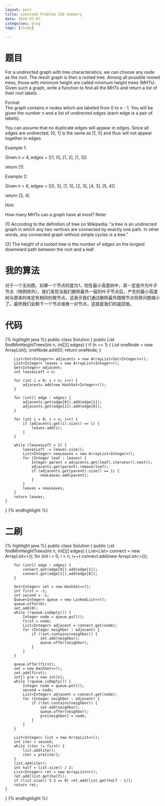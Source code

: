 ```yaml
---
layout: post
title: Leetcode Problem 310 Summary
date: 2016-07-07
categories: blog
tags: [study]

---
```


# 题目

For a undirected graph with tree characteristics, we can choose any node as the root. The result graph is then a rooted tree. Among all possible rooted trees, those with minimum height are called minimum height trees (MHTs). Given such a graph, write a function to find all the MHTs and return a list of their root labels.

Format  
The graph contains n nodes which are labeled from 0 to n - 1. You will be given the number n and a list of undirected edges (each edge is a pair of labels).

You can assume that no duplicate edges will appear in edges. Since all edges are undirected, [0, 1] is the same as [1, 0] and thus will not appear together in edges.

Example 1:

Given n = 4, edges = [[1, 0], [1, 2], [1, 3]]

return [1]

Example 2:

Given n = 6, edges = [[0, 3], [1, 3], [2, 3], [4, 3], [5, 4]]

return [3, 4]

Hint:

How many MHTs can a graph have at most?
Note:

(1) According to the definition of tree on Wikipedia: “a tree is an undirected graph in which any two vertices are connected by exactly one path. In other words, any connected graph without simple cycles is a tree.”

(2) The height of a rooted tree is the number of edges on the longest downward path between the root and a leaf.

# 我的算法

对于一个无向图，如果一个节点的度为1，则在最小高度树中，其一定是作为叶子节点（特例除外）。我们发现当我们删除最外一层的叶子节点后，产生的最小高度树与原来的肯定有相同的根节点，这表示我们通过删除最外围根节点将原问题缩小了。最终我们会剩下一个节点或者一对节点，这就是我们的返回值。

# 代码

{% highlight java %}
public class Solution {
    public List<Integer> findMinHeightTrees(int n, int[][] edges) {
        if (n == 1) {
            List<Integer> oneNode = new ArrayList<Integer>();
            oneNode.add(0);
            return oneNode;
        }
        
        List<Set<Integer>> adjacents = new ArrayList<Set<Integer>>();
        List<Integer> leaves = new ArrayList<Integer>();
        Set<Integer> adjacent;
        int leavesLeft = n;
        
        for (int i = 0; i < n; i++) {
            adjacents.add(new HashSet<Integer>());
        }
        
        for (int[] edge : edges) {
            adjacents.get(edge[0]).add(edge[1]);
            adjacents.get(edge[1]).add(edge[0]);
        }
        
        for (int i = 0; i < n; i++) {
            if (adjacents.get(i).size() == 1) {
                leaves.add(i);
            }
        }
        
        while (leavesLeft > 2) {
            leavesLeft -= leaves.size();
            List<Integer> newLeaves = new ArrayList<Integer>();
            for (Integer leaf : leaves) {
                Integer parent = adjacents.get(leaf).iterator().next();
                adjacents.get(parent).remove(leaf);
                if (adjacents.get(parent).size() == 1) {
                    newLeaves.add(parent);
                }
            }
            leaves = newLeaves;
        }
        return leaves;
    }
}
{% endhighlight %}

# 二刷

{% highlight java %}
public class Solution {
    public List<Integer> findMinHeightTrees(int n, int[][] edges) {
        List<List<Integer>> connect = new ArrayList<>();
        for (int i = 0; i < n; i++) connect.add(new ArrayList<>());
        
        for (int[] edge : edges) {
            connect.get(edge[0]).add(edge[1]);
            connect.get(edge[1]).add(edge[0]);
        }
        
        Set<Integer> set = new HashSet<>();
        int first = -1;
        int second = -1;
        Queue<Integer> queue = new LinkedList<>();
        queue.offer(0);
        set.add(0);
        while (!queue.isEmpty()) {
            Integer node = queue.poll();
            first = node;
            List<Integer> adjacent = connect.get(node);
            for (Integer neighbor : adjacent) {
                if (!set.contains(neighbor)) {
                    set.add(neighbor);
                    queue.offer(neighbor);
                }
            }
        }
        
        queue.offer(first);
        set = new HashSet<>();
        set.add(first);
        int[] pre = new int[n];
        while (!queue.isEmpty()) {
            Integer node = queue.poll();
            second = node;
            List<Integer> adjacent = connect.get(node);
            for (Integer neighbor : adjacent) {
                if (!set.contains(neighbor)) {
                    set.add(neighbor);
                    queue.offer(neighbor);
                    pre[neighbor] = node;
                }
            }
        }
        
        List<Integer> list = new ArrayList<>();
        int iter = second;
        while (iter != first) {
            list.add(iter);
            iter = pre[iter];
        }
        list.add(iter);
        int half = list.size() / 2;
        List<Integer> ret = new ArrayList<>();
        ret.add(list.get(half));
        if (list.size() % 2 == 0) ret.add(list.get(half - 1));
        return ret;
    }
}
{% endhighlight %}
